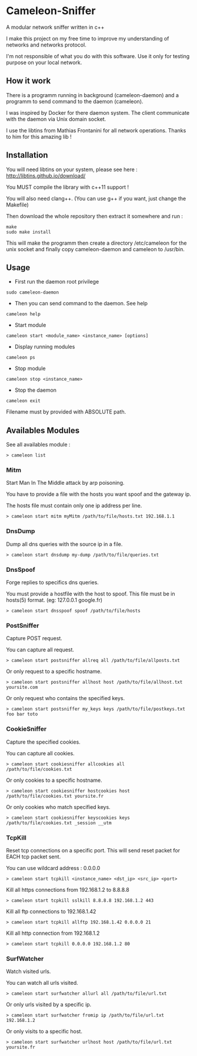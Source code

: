 # Cameleon-Sniffer
A modular network sniffer written in c++

I make this project on my free time to improve my understanding of networks and networks protocol.

I'm not responsible of what you do with this software. Use it only for testing purpose on your local network.


## How it work


There is a programm running in background (cameleon-daemon) and a programm to send command to the daemon (cameleon).

I was inspired by Docker for there daemon system. The client communicate with the daemon via Unix domain socket.

I use the libtins from Mathias Frontanini for all network operations. Thanks to him for this amazing lib !

## Installation

You will need libtins on your system, please see here : http://libtins.github.io/download/

You MUST compile the library with c++11 support !

You will also need clang++. (You can use g++ if you want, just change the Makefile)

Then download the whole repository then extract it somewhere and run :
```
make
sudo make install
```

This will make the programm then create a directory /etc/cameleon for the unix socket and finally copy cameleon-daemon and cameleon to /usr/bin.

## Usage

  * First run the daemon root privilege
  ```
  sudo cameleon-daemon
  ```
  * Then you can send command to the daemon. See help
  ```
  cameleon help
  ```
  * Start module 
  ```
  cameleon start <module_name> <instance_name> [options]
  ```
  * Display running modules
  ```
  cameleon ps
  ```
  * Stop module
  ```
  cameleon stop <instance_name>
  ```
  * Stop the daemon
  ```
  cameleon exit
  ```

Filename must by provided with ABSOLUTE path.

## Availables Modules

See all availables module :
```
> cameleon list
```


### Mitm

Start Man In The Middle attack by arp poisoning.

You have to provide a file with the hosts you want spoof and the gateway ip.

The hosts file must contain only one ip address per line.
```
> cameleon start mitm myMitm /path/to/file/hosts.txt 192.168.1.1
```

### DnsDump

Dump all dns queries with the source ip in a file.
```
> cameleon start dnsdump my-dump /path/to/file/queries.txt
```

### DnsSpoof

Forge replies to specifics dns queries.

You must provide a hostfile with the host to spoof. This file must be in hosts(5) format. (eg: 127.0.0.1    google.fr)

```
> cameleon start dnsspoof spoof /path/to/file/hosts
```

### PostSniffer

Capture POST request. 

You can capture all request.
```
> cameleon start postsniffer allreq all /path/to/file/allposts.txt
```

Or only request to a specific hostname.
```
> cameleon start postsniffer allhost host /path/to/file/allhost.txt  yoursite.com
```

Or only request who contains the specified keys.
```
> cameleon start postsniffer my_keys keys /path/to/file/postkeys.txt foo bar toto
```

### CookieSniffer

Capture the specified cookies.

You can capture all cookies.

```
> cameleon start cookiesniffer allcookies all /path/to/file/cookies.txt
```

Or only cookies to a specific hostname.
```
> cameleon start cookiesniffer hostcookies host /path/to/file/cookies.txt yoursite.fr
```

Or only cookies who match specified keys.
```
> cameleon start cookiesniffer keyscookies keys /path/to/file/cookies.txt _session __utm
```

### TcpKill

Reset tcp connections on a specific port. This will send reset packet for EACH tcp packet sent.

You can use wildcard address : 0.0.0.0

```
> cameleon start tcpkill <instance_name> <dst_ip> <src_ip> <port>
```

Kill all https connections from 192.168.1.2 to 8.8.8.8
```
> cameleon start tcpkill sslkill 8.8.8.8 192.168.1.2 443
```

Kill all ftp connections to 192.168.1.42 
```
> cameleon start tcpkill allftp 192.168.1.42 0.0.0.0 21
```

Kill all http connection from 192.168.1.2
```
> cameleon start tcpkill 0.0.0.0 192.168.1.2 80
```

### SurfWatcher

Watch visited urls.

You can watch all urls visited.
```
> cameleon start surfwatcher allurl all /path/to/file/url.txt
```

Or only urls visited by a specific ip.
```
> cameleon start surfwatcher fromip ip /path/to/file/url.txt 192.168.1.2
```

Or only visits to a specific host.
```
> cameleon start surfwatcher urlhost host /path/to/file/url.txt yoursite.fr
```

